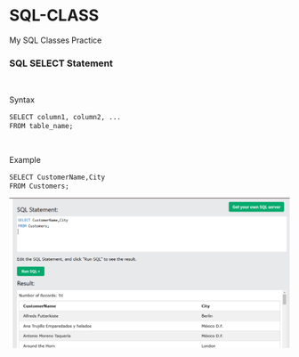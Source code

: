 # SQL-CLASS
My SQL Classes Practice

### SQL SELECT Statement
</br>

Syntax
</br>

```
SELECT column1, column2, ... 
FROM table_name;
```

</br>

Example

```
SELECT CustomerName,City 
FROM Customers;
```

![SELECT](./sql_select.png)
